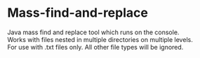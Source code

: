 # Mass-find-and-replace
Java mass find and replace tool which runs on the console.<BR>
Works with files nested in multiple directories on multiple levels.<BR>
For use with .txt files only. All other file types will be ignored.
